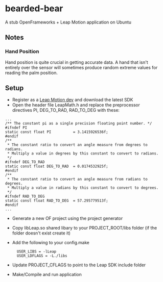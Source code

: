 bearded-bear
============

A stub OpenFrameworks + Leap Motion application on Ubuntu

Notes
--

### Hand Position

Hand position is quite crucial in getting accurate data. A hand that isn't entirely over the sensor will sometimes produce random extreme values for reading the palm position. 

Setup
--

- Register as a [Leap Motion dev](https://developer.leapmotion.com/) and download the latest SDK
- Open the header file LeapMath.h and replace the preprocessor directives PI, DEG_TO_RAD, RAD_TO_DEG  with these:

```
...
/** The constant pi as a single precision floating point number. */
#ifndef PI
static const float PI          = 3.1415926536f;
#endif
/**
 * The constant ratio to convert an angle measure from degrees to radians.
 * Multiply a value in degrees by this constant to convert to radians.
 */
#ifndef DEG_TO_RAD
static const float DEG_TO_RAD  = 0.0174532925f;
#endif
/**
 * The constant ratio to convert an angle measure from radians to degrees.
 * Multiply a value in radians by this constant to convert to degrees.
 */
#ifndef RAD_TO_DEG
static const float RAD_TO_DEG  = 57.295779513f;
#endif
...
```

- Generate a new OF project using the project generator
- Copy libLeap.so shared libary to your PROJECT_ROOT/libs folder (if the folder doesn't exist create it)
- Add the following to your config.make

		USER_LIBS = -lLeap
		USER_LDFLAGS = -L./libs

- Update PROJECT_CFLAGS to point to the Leap SDK include folder
- Make/Compile and run application